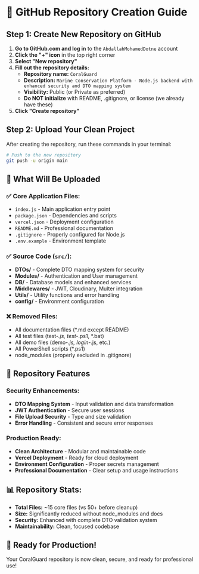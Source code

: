 # 🚀 GitHub Repository Creation Guide

## Step 1: Create New Repository on GitHub

1. **Go to GitHub.com and log in** to the `AbdallahMohamedDotne` account
2. **Click the "+" icon** in the top right corner
3. **Select "New repository"**
4. **Fill out the repository details:**
   - **Repository name:** `CoralGuard`
   - **Description:** `Marine Conservation Platform - Node.js backend with enhanced security and DTO mapping system`
   - **Visibility:** Public (or Private as preferred)
   - **Do NOT initialize** with README, .gitignore, or license (we already have these)
5. **Click "Create repository"**

## Step 2: Upload Your Clean Project

After creating the repository, run these commands in your terminal:

```bash
# Push to the new repository
git push -u origin main
```

## 🎯 What Will Be Uploaded

### ✅ Core Application Files:
- `index.js` - Main application entry point
- `package.json` - Dependencies and scripts
- `vercel.json` - Deployment configuration
- `README.md` - Professional documentation
- `.gitignore` - Properly configured for Node.js
- `.env.example` - Environment template

### ✅ Source Code (`src/`):
- **DTOs/** - Complete DTO mapping system for security
- **Modules/** - Authentication and User management
- **DB/** - Database models and enhanced services
- **Middlewares/** - JWT, Cloudinary, Multer integration
- **Utils/** - Utility functions and error handling
- **config/** - Environment configuration

### ❌ Removed Files:
- All documentation files (*.md except README)
- All test files (test-*.js, test-*.ps1, *.bat)
- All demo files (demo-*.js, login-*.js, etc.)
- All PowerShell scripts (*.ps1)
- node_modules (properly excluded in .gitignore)

## 🔧 Repository Features

### Security Enhancements:
- **DTO Mapping System** - Input validation and data transformation
- **JWT Authentication** - Secure user sessions
- **File Upload Security** - Type and size validation
- **Error Handling** - Consistent and secure error responses

### Production Ready:
- **Clean Architecture** - Modular and maintainable code
- **Vercel Deployment** - Ready for cloud deployment
- **Environment Configuration** - Proper secrets management
- **Professional Documentation** - Clear setup and usage instructions

## 📊 Repository Stats:
- **Total Files:** ~15 core files (vs 50+ before cleanup)
- **Size:** Significantly reduced without node_modules and docs
- **Security:** Enhanced with complete DTO validation system
- **Maintainability:** Clean, focused codebase

## 🎉 Ready for Production!

Your CoralGuard repository is now clean, secure, and ready for professional use!
